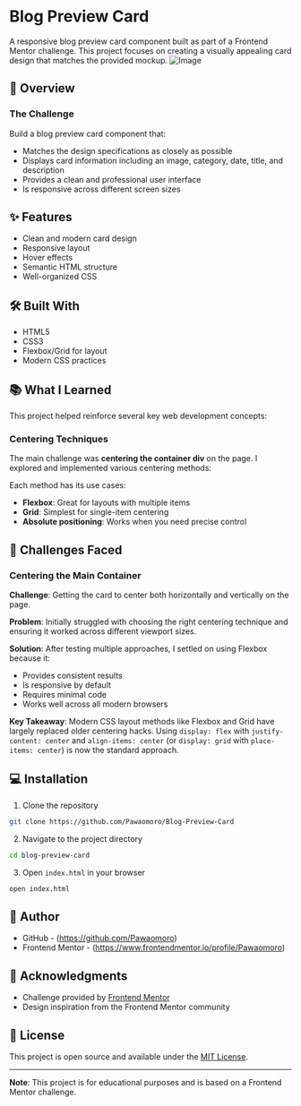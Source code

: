 # Blog Preview Card

A responsive blog preview card component built as part of a Frontend Mentor challenge. This project focuses on creating a visually appealing card design that matches the provided mockup.
![Image](https://github.com/user-attachments/assets/84c4d363-4641-409a-9103-36b570305dc1)

## 🎯 Overview

### The Challenge

Build a blog preview card component that:
- Matches the design specifications as closely as possible
- Displays card information including an image, category, date, title, and description
- Provides a clean and professional user interface
- Is responsive across different screen sizes

## ✨ Features

- Clean and modern card design
- Responsive layout
- Hover effects
- Semantic HTML structure
- Well-organized CSS

## 🛠 Built With

- HTML5
- CSS3
- Flexbox/Grid for layout
- Modern CSS practices

## 📚 What I Learned

This project helped reinforce several key web development concepts:

### Centering Techniques

The main challenge was **centering the container div** on the page. I explored and implemented various centering methods:

Each method has its use cases:
- **Flexbox**: Great for layouts with multiple items
- **Grid**: Simplest for single-item centering
- **Absolute positioning**: Works when you need precise control

## 🚧 Challenges Faced

### Centering the Main Container

**Challenge**: Getting the card to center both horizontally and vertically on the page.

**Problem**: Initially struggled with choosing the right centering technique and ensuring it worked across different viewport sizes.

**Solution**: After testing multiple approaches, I settled on using Flexbox because it:
- Provides consistent results
- Is responsive by default
- Requires minimal code
- Works well across all modern browsers

**Key Takeaway**: Modern CSS layout methods like Flexbox and Grid have largely replaced older centering hacks. Using `display: flex` with `justify-content: center` and `align-items: center` (or `display: grid` with `place-items: center`) is now the standard approach.

## 💻 Installation

1. Clone the repository
```bash
git clone https://github.com/Pawaomoro/Blog-Preview-Card
```

2. Navigate to the project directory
```bash
cd blog-preview-card
```

3. Open `index.html` in your browser
```bash
open index.html
```

## 👤 Author

- GitHub - (https://github.com/Pawaomoro)
- Frontend Mentor - (https://www.frontendmentor.io/profile/Pawaomoro)

## 🙏 Acknowledgments

- Challenge provided by [Frontend Mentor](https://www.frontendmentor.io)
- Design inspiration from the Frontend Mentor community

## 📝 License

This project is open source and available under the [MIT License](LICENSE).

---

**Note**: This project is for educational purposes and is based on a Frontend Mentor challenge.
